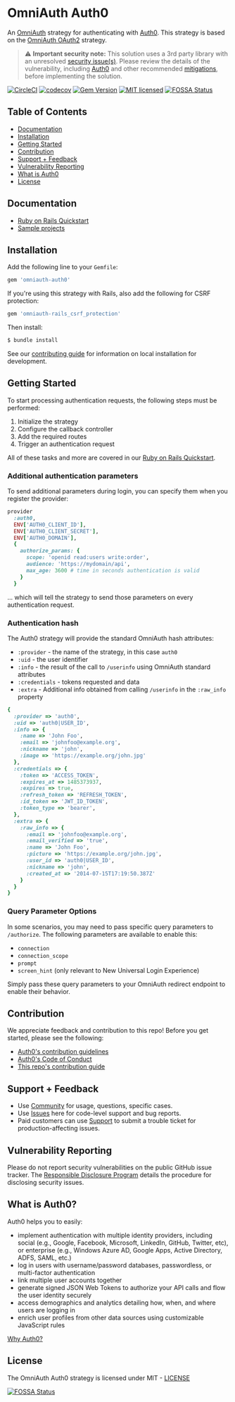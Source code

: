 # OmniAuth Auth0

An [OmniAuth](https://github.com/intridea/omniauth) strategy for authenticating with [Auth0](https://auth0.com). This strategy is based on the [OmniAuth OAuth2](https://github.com/omniauth/omniauth-oauth2) strategy.

> :warning:  **Important security note:** This solution uses a 3rd party library with an unresolved [security issue(s)](https://cve.mitre.org/cgi-bin/cvename.cgi?name=CVE-2015-9284). Please review the details of the vulnerability, including [Auth0](https://github.com/auth0/omniauth-auth0/issues/82 ) and other recommended [mitigations](https://github.com/omniauth/omniauth/wiki/Resolving-CVE-2015-9284), before implementing the solution.

[![CircleCI](https://img.shields.io/circleci/project/github/auth0/omniauth-auth0/master.svg)](https://circleci.com/gh/auth0/omniauth-auth0)
[![codecov](https://codecov.io/gh/auth0/omniauth-auth0/branch/master/graph/badge.svg)](https://codecov.io/gh/auth0/omniauth-auth0)
[![Gem Version](https://badge.fury.io/rb/omniauth-auth0.svg)](https://badge.fury.io/rb/omniauth-auth0)
[![MIT licensed](https://img.shields.io/dub/l/vibe-d.svg?style=flat)](https://github.com/auth0/omniauth-auth0/blob/master/LICENSE)
[![FOSSA Status](https://app.fossa.com/api/projects/git%2Bgithub.com%2Fauth0%2Fomniauth-auth0.svg?type=shield)](https://app.fossa.com/projects/git%2Bgithub.com%2Fauth0%2Fomniauth-auth0?ref=badge_shield)

## Table of Contents

- [Documentation](#documentation)
- [Installation](#installation)
- [Getting Started](#getting-started)
- [Contribution](#contribution)
- [Support + Feedback](#support--feedback)
- [Vulnerability Reporting](#vulnerability-reporting)
- [What is Auth0](#what-is-auth0)
- [License](#license)

## Documentation

- [Ruby on Rails Quickstart](https://auth0.com/docs/quickstart/webapp/rails)
- [Sample projects](https://github.com/auth0-samples/auth0-rubyonrails-sample)

## Installation

Add the following line to your `Gemfile`:

```ruby
gem 'omniauth-auth0'
```

If you're using this strategy with Rails, also add the following for CSRF protection:

```ruby
gem 'omniauth-rails_csrf_protection'
```

Then install:

```bash
$ bundle install
```

See our [contributing guide](CONTRIBUTING.md) for information on local installation for development.

## Getting Started

To start processing authentication requests, the following steps must be performed:

1. Initialize the strategy
2. Configure the callback controller
3. Add the required routes
4. Trigger an authentication request

All of these tasks and more are covered in our [Ruby on Rails Quickstart](https://auth0.com/docs/quickstart/webapp/rails).

### Additional authentication parameters

To send additional parameters during login, you can specify them when you register the provider:

```ruby
provider
  :auth0,
  ENV['AUTH0_CLIENT_ID'],
  ENV['AUTH0_CLIENT_SECRET'],
  ENV['AUTH0_DOMAIN'],
  {
    authorize_params: {
      scope: 'openid read:users write:order',
      audience: 'https://mydomain/api',
      max_age: 3600 # time in seconds authentication is valid
    }
  }
```

... which will tell the strategy to send those parameters on every authentication request.

### Authentication hash

The Auth0 strategy will provide the standard OmniAuth hash attributes:

- `:provider` - the name of the strategy, in this case `auth0`
- `:uid` - the user identifier
- `:info` - the result of the call to `/userinfo` using OmniAuth standard attributes
- `:credentials` - tokens requested and data
- `:extra` - Additional info obtained from calling `/userinfo` in the `:raw_info` property

```ruby
{
  :provider => 'auth0',
  :uid => 'auth0|USER_ID',
  :info => {
    :name => 'John Foo',
    :email => 'johnfoo@example.org',
    :nickname => 'john',
    :image => 'https://example.org/john.jpg'
  },
  :credentials => {
    :token => 'ACCESS_TOKEN',
    :expires_at => 1485373937,
    :expires => true,
    :refresh_token => 'REFRESH_TOKEN',
    :id_token => 'JWT_ID_TOKEN',
    :token_type => 'bearer',
  },
  :extra => {
    :raw_info => {
      :email => 'johnfoo@example.org',
      :email_verified => 'true',
      :name => 'John Foo',
      :picture => 'https://example.org/john.jpg',
      :user_id => 'auth0|USER_ID',
      :nickname => 'john',
      :created_at => '2014-07-15T17:19:50.387Z'
    }
  }
}
```

### Query Parameter Options

In some scenarios, you may need to pass specific query parameters to `/authorize`. The following parameters are available to enable this:

- `connection`
- `connection_scope`
- `prompt`
- `screen_hint` (only relevant to New Universal Login Experience)

Simply pass these query parameters to your OmniAuth redirect endpoint to enable their behavior.

## Contribution

We appreciate feedback and contribution to this repo! Before you get started, please see the following:

- [Auth0's contribution guidelines](https://github.com/auth0/open-source-template/blob/master/GENERAL-CONTRIBUTING.md)
- [Auth0's Code of Conduct](https://github.com/auth0/open-source-template/blob/master/CODE-OF-CONDUCT.md)
- [This repo's contribution guide](CONTRIBUTING.md)

## Support + Feedback

- Use [Community](https://community.auth0.com/) for usage, questions, specific cases.
- Use [Issues](https://github.com/auth0/omniauth-auth0/issues) here for code-level support and bug reports.
- Paid customers can use [Support](https://support.auth0.com/) to submit a trouble ticket for production-affecting issues.

## Vulnerability Reporting

Please do not report security vulnerabilities on the public GitHub issue tracker. The [Responsible Disclosure Program](https://auth0.com/whitehat) details the procedure for disclosing security issues.

## What is Auth0?

Auth0 helps you to easily:

- implement authentication with multiple identity providers, including social (e.g., Google, Facebook, Microsoft, LinkedIn, GitHub, Twitter, etc), or enterprise (e.g., Windows Azure AD, Google Apps, Active Directory, ADFS, SAML, etc.)
- log in users with username/password databases, passwordless, or multi-factor authentication
- link multiple user accounts together
- generate signed JSON Web Tokens to authorize your API calls and flow the user identity securely
- access demographics and analytics detailing how, when, and where users are logging in
- enrich user profiles from other data sources using customizable JavaScript rules

[Why Auth0?](https://auth0.com/why-auth0)

## License

The OmniAuth Auth0 strategy is licensed under MIT - [LICENSE](LICENSE)


[![FOSSA Status](https://app.fossa.com/api/projects/git%2Bgithub.com%2Fauth0%2Fomniauth-auth0.svg?type=large)](https://app.fossa.com/projects/git%2Bgithub.com%2Fauth0%2Fomniauth-auth0?ref=badge_large)